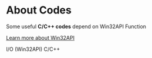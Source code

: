 # About Codes
 Some useful **C/C++ codes** depend on Win32API Function 

 [Learn more about Win32API](https://github.com/topics/win32api)
  
I/O (Win32API) C/C++
